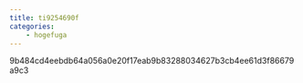 ```yaml
---
title: ti9254690f
categories:
    - hogefuga
---
```

9b484cd4eebdb64a056a0e20f17eab9b83288034627b3cb4ee61d3f86679a9c3